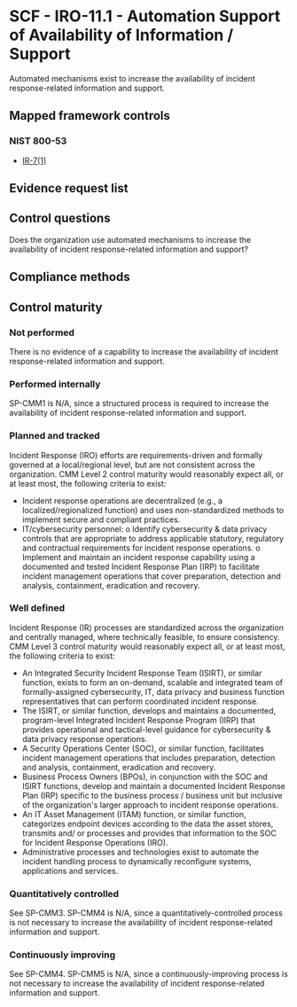 # SCF - IRO-11.1 - Automation Support of Availability of Information / Support
Automated mechanisms exist to increase the availability of incident response-related information and support.
## Mapped framework controls
### NIST 800-53
- [IR-7(1)](../nist80053/ir-7-1.md)

## Evidence request list


## Control questions
Does the organization use automated mechanisms to increase the availability of incident response-related information and support?

## Compliance methods


## Control maturity
### Not performed
There is no evidence of a capability to increase the availability of incident response-related information and support.

### Performed internally
SP-CMM1 is N/A, since a structured process is required to increase the availability of incident response-related information and support.

### Planned and tracked
Incident Response (IRO) efforts are requirements-driven and formally governed at a local/regional level, but are not consistent across the organization. CMM Level 2 control maturity would reasonably expect all, or at least most, the following criteria to exist:
- Incident response operations are decentralized (e.g., a localized/regionalized function) and uses non-standardized methods to implement secure and compliant practices.
- IT/cybersecurity personnel:
o	Identify cybersecurity & data privacy controls that are appropriate to address applicable statutory, regulatory and contractual requirements for incident response operations.
o	Implement and maintain an incident response capability using a documented and tested Incident Response Plan (IRP) to facilitate incident management operations that cover preparation, detection and analysis, containment, eradication and recovery.

### Well defined
Incident Response (IR) processes are standardized across the organization and centrally managed, where technically feasible, to ensure consistency. CMM Level 3 control maturity would reasonably expect all, or at least most, the following criteria to exist:
- An Integrated Security Incident Response Team (ISIRT), or similar function, exists to form an on-demand, scalable and integrated team of formally-assigned cybersecurity, IT, data privacy and business function representatives that can perform coordinated incident response.
- The ISIRT, or similar function, develops and maintains a documented, program-level Integrated Incident Response Program (IIRP) that provides operational and tactical-level guidance for cybersecurity & data privacy response operations.
- A Security Operations Center (SOC), or similar function, facilitates incident management operations that includes preparation, detection and analysis, containment, eradication and recovery.
- Business Process Owners (BPOs), in conjunction with the SOC and ISIRT functions, develop and maintain a documented Incident Response Plan (IRP) specific to the business process / business unit but inclusive of the organization's larger approach to incident response operations.
- An IT Asset Management (ITAM) function, or similar function, categorizes endpoint devices according to the data the asset stores, transmits and/ or processes and provides that information to the SOC for Incident Response Operations (IRO).
- Administrative processes and technologies exist to automate the incident handling process to dynamically reconfigure systems, applications and services.

### Quantitatively controlled
See SP-CMM3. SP-CMM4 is N/A, since a quantitatively-controlled process is not necessary to increase the availability of incident response-related information and support.

### Continuously improving
See SP-CMM4. SP-CMM5 is N/A, since a continuously-improving process is not necessary to increase the availability of incident response-related information and support.
